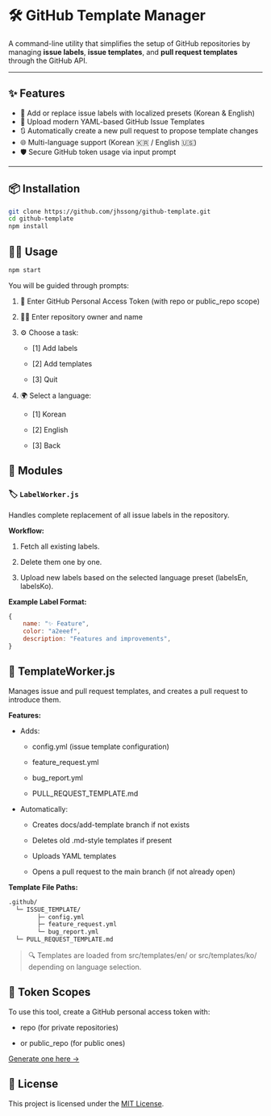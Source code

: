 # 🛠️ GitHub Template Manager

A command-line utility that simplifies the setup of GitHub repositories by managing **issue labels**, **issue templates**, and **pull request templates** through the GitHub API.

---

## ✨ Features


- 🔖 Add or replace issue labels with localized presets (Korean & English)
- 📄 Upload modern YAML-based GitHub Issue Templates
- 🔃 Automatically create a new pull request to propose template changes
- 🌐 Multi-language support (Korean 🇰🇷 / English 🇺🇸)
- 🛡️ Secure GitHub token usage via input prompt

---

## 📦 Installation

```bash
git clone https://github.com/jhssong/github-template.git
cd github-template
npm install
```

## 🧑‍💻 Usage

```bash
npm start
```

You will be guided through prompts:

1. 🔐 Enter GitHub Personal Access Token (with repo or public_repo scope)

2. 🧑‍💼 Enter repository owner and name

3. ⚙️ Choose a task:

   - [1] Add labels

   - [2] Add templates

   - [3] Quit

4. 🌍 Select a language:

   - [1] Korean

   - [2] English

   - [3] Back

## 🧱 Modules

### 🏷 `LabelWorker.js`

Handles complete replacement of all issue labels in the repository.

**Workflow:**

1. Fetch all existing labels.

2. Delete them one by one.

3. Upload new labels based on the selected language preset (labelsEn, labelsKo).

**Example Label Format:**

```js
{
    name: "✨ Feature",
    color: "a2eeef",
    description: "Features and improvements",
}
```

## 📂 TemplateWorker.js

Manages issue and pull request templates, and creates a pull request to introduce them.

**Features:**

- Adds:

  - config.yml (issue template configuration)

  - feature_request.yml

  - bug_report.yml

  - PULL_REQUEST_TEMPLATE.md

- Automatically:

  - Creates docs/add-template branch if not exists

  - Deletes old .md-style templates if present

  - Uploads YAML templates

  - Opens a pull request to the main branch (if not already open)

**Template File Paths:**

```bash
.github/
  └─ ISSUE_TEMPLATE/
        ├─ config.yml
        ├─ feature_request.yml
        └─ bug_report.yml
  └─ PULL_REQUEST_TEMPLATE.md
```

> 🔍 Templates are loaded from src/templates/en/ or src/templates/ko/ depending on language selection.

## 🔐 Token Scopes

To use this tool, create a GitHub personal access token with:

- repo (for private repositories)

- or public_repo (for public ones)

[Generate one here →](https://github.com/settings/tokens)

## 📄 License

This project is licensed under the [MIT License](/LICENSE.txt).
